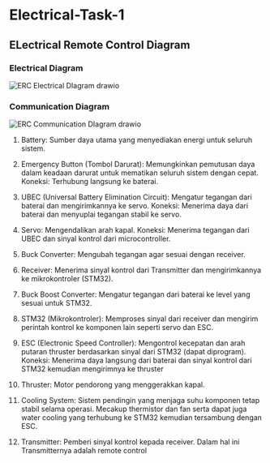 # Electrical-Task-1
## ELectrical Remote Control Diagram
### Electrical Diagram
![ERC Electrical DIagram drawio](https://github.com/user-attachments/assets/433cfb13-507a-4e3e-a6d1-05902e83d572)
### Communication Diagram
![ERC Communication DIagram drawio](https://github.com/user-attachments/assets/0e14e198-1859-407f-acb7-bf3df2223aa5)

1. Battery: Sumber daya utama yang menyediakan energi untuk seluruh sistem.

2. Emergency Button (Tombol Darurat): Memungkinkan pemutusan daya dalam keadaan darurat untuk mematikan seluruh sistem dengan cepat.
Koneksi: Terhubung langsung ke baterai.

3. UBEC (Universal Battery Elimination Circuit): Mengatur tegangan dari baterai dan mengirimkannya ke servo.
Koneksi: Menerima daya dari baterai dan menyuplai tegangan stabil ke servo.

4. Servo: Mengendalikan arah kapal.
Koneksi: Menerima tegangan dari UBEC dan sinyal kontrol dari microcontroller.

5. Buck Converter: Mengubah tegangan agar sesuai dengan receiver.

6. Receiver: Menerima sinyal kontrol dari Transmitter dan mengirimkannya ke mikrokontroler (STM32).

7. Buck Boost Converter: Mengatur tegangan dari baterai ke level yang sesuai untuk STM32.

8. STM32 (Mikrokontroler): Memproses sinyal dari receiver dan mengirim perintah kontrol ke komponen lain seperti servo dan ESC.

9. ESC (Electronic Speed Controller): Mengontrol kecepatan dan arah putaran thruster berdasarkan sinyal dari STM32 (dapat diprogram).
Koneksi: Menerima daya langsung dari baterai dan sinyal kontrol dari STM32 kemudian mengirimnya ke thruster

10. Thruster: Motor pendorong yang menggerakkan kapal.

11. Cooling System: Sistem pendingin yang menjaga suhu komponen tetap stabil selama operasi.
Mecakup thermistor dan fan serta dapat juga water cooling yang terhubung ke STM32 kemudian tersambung dengan ESC.

12. Transmitter: Pemberi sinyal kontrol kepada receiver. Dalam hal ini Transmitternya adalah remote control
